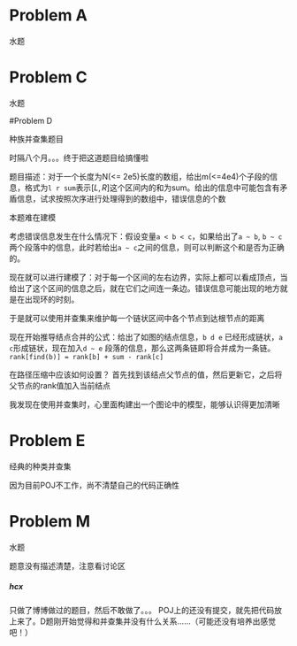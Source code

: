 # Problem A

水题

# Problem C

水题

#Problem D

种族并查集题目

时隔八个月。。。终于把这道题目给搞懂啦

题目描述：对于一个长度为N(<= 2e5)长度的数组，给出m(<=4e4)个子段的信息，格式为`l r sum`表示$[L, R]$这个区间内的和为sum。给出的信息中可能包含有矛盾信息，试求按照次序进行处理得到的数组中，错误信息的个数

本题难在建模

考虑错误信息发生在什么情况下：假设变量`a < b < c`，如果给出了`a ~ b`, `b ~ c`两个段落中的信息，此时若给出`a ~ c`之间的信息，则可以判断这个和是否为正确的。

现在就可以进行建模了：对于每一个区间的左右边界，实际上都可以看成顶点，当给出了这个区间的信息之后，就在它们之间连一条边。错误信息可能出现的地方就是在出现环的时刻。

于是就可以使用并查集来维护每一个链状区间中各个节点到达根节点的距离

现在开始推导结点合并的公式：给出了如图的结点信息，`b d e` 已经形成链状，`a c`形成链状，现在加入`d ~ e` 段落的信息，那么这两条链即将合并成为一条链。`rank[find(b)] = rank[b] + sum - rank[c]`



在路径压缩中应该如何设置？ 首先找到该结点父节点的值，然后更新它，之后将父节点的rank值加入当前结点



我发现在使用并查集时，心里面构建出一个图论中的模型，能够认识得更加清晰

# Problem E

经典的种类并查集

因为目前POJ不工作，尚不清楚自己的代码正确性

# Problem M

水题

题意没有描述清楚，注意看讨论区

##### hcx
只做了博博做过的题目，然后不敢做了。。。
POJ上的还没有提交，就先把代码放上来了。D题刚开始觉得和并查集并没有什么关系……（可能还没有培养出感觉吧！）

